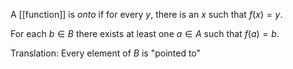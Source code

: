 A [[function]] is *onto* if for every $y$, there is an $x$ such that $f(x) = y$.

For each $b \in B$ there exists at least one $a \in A$ such that $f(a) = b$.

Translation: Every element of $B$ is "pointed to"
